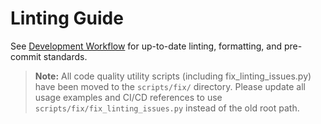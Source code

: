 <!--
ARCHIVED: Linting and formatting guidelines are now maintained in docs/02_developer_guide/01_development_workflow.md.
-->

# Linting Guide

See [Development Workflow](docs/02_developer_guide/01_development_workflow.md) for up-to-date linting,
formatting,
and pre-commit standards.

> **Note:** All code quality utility scripts (including fix_linting_issues.py) have been moved to the `scripts/fix/` directory. Please update all usage examples and CI/CD references to use `scripts/fix/fix_linting_issues.py` instead of the old root path.

